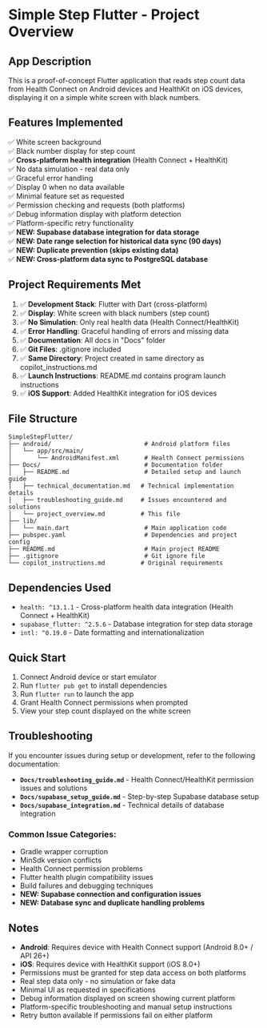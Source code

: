 # Simple Step Flutter - Project Overview

## App Description

This is a proof-of-concept Flutter application that reads step count data from Health Connect on Android devices and HealthKit on iOS devices, displaying it on a simple white screen with black numbers.

## Features Implemented

✅ White screen background  
✅ Black number display for step count  
✅ **Cross-platform health integration** (Health Connect + HealthKit)  
✅ No data simulation - real data only  
✅ Graceful error handling  
✅ Display 0 when no data available  
✅ Minimal feature set as requested  
✅ Permission checking and requests (both platforms)  
✅ Debug information display with platform detection  
✅ Platform-specific retry functionality  
✅ **NEW: Supabase database integration for data storage**  
✅ **NEW: Date range selection for historical data sync (90 days)**  
✅ **NEW: Duplicate prevention (skips existing data)**  
✅ **NEW: Cross-platform data sync to PostgreSQL database**  

## Project Requirements Met

1. ✅ **Development Stack**: Flutter with Dart (cross-platform)
2. ✅ **Display**: White screen with black numbers (step count)
3. ✅ **No Simulation**: Only real health data (Health Connect/HealthKit)
4. ✅ **Error Handling**: Graceful handling of errors and missing data
5. ✅ **Documentation**: All docs in "Docs" folder
6. ✅ **Git Files**: .gitignore included
7. ✅ **Same Directory**: Project created in same directory as copilot_instructions.md
8. ✅ **Launch Instructions**: README.md contains program launch instructions
9. ✅ **iOS Support**: Added HealthKit integration for iOS devices

## File Structure

```
SimpleStepFlutter/
├── android/                          # Android platform files
│   └── app/src/main/
│       └── AndroidManifest.xml       # Health Connect permissions
├── Docs/                             # Documentation folder
│   ├── README.md                     # Detailed setup and launch guide
│   ├── technical_documentation.md   # Technical implementation details
│   ├── troubleshooting_guide.md     # Issues encountered and solutions
│   └── project_overview.md          # This file
├── lib/
│   └── main.dart                     # Main application code
├── pubspec.yaml                      # Dependencies and project config
├── README.md                         # Main project README
├── .gitignore                        # Git ignore file
└── copilot_instructions.md          # Original requirements
```

## Dependencies Used

- `health: ^13.1.1` - Cross-platform health data integration (Health Connect + HealthKit)
- `supabase_flutter: ^2.5.6` - Database integration for step data storage
- `intl: ^0.19.0` - Date formatting and internationalization

## Quick Start

1. Connect Android device or start emulator
2. Run `flutter pub get` to install dependencies
3. Run `flutter run` to launch the app
4. Grant Health Connect permissions when prompted
5. View your step count displayed on the white screen

## Troubleshooting

If you encounter issues during setup or development, refer to the following documentation:

- **`Docs/troubleshooting_guide.md`** - Health Connect/HealthKit permission issues and solutions
- **`Docs/supabase_setup_guide.md`** - Step-by-step Supabase database setup
- **`Docs/supabase_integration.md`** - Technical details of database integration

### Common Issue Categories:

- Gradle wrapper corruption
- MinSdk version conflicts  
- Health Connect permission problems
- Flutter health plugin compatibility issues
- Build failures and debugging techniques
- **NEW: Supabase connection and configuration issues**
- **NEW: Database sync and duplicate handling problems**

## Notes

- **Android**: Requires device with Health Connect support (Android 8.0+ / API 26+)
- **iOS**: Requires device with HealthKit support (iOS 8.0+)
- Permissions must be granted for step data access on both platforms
- Real step data only - no simulation or fake data
- Minimal UI as requested in specifications
- Debug information displayed on screen showing current platform
- Platform-specific troubleshooting and manual setup instructions
- Retry button available if permissions fail on either platform
